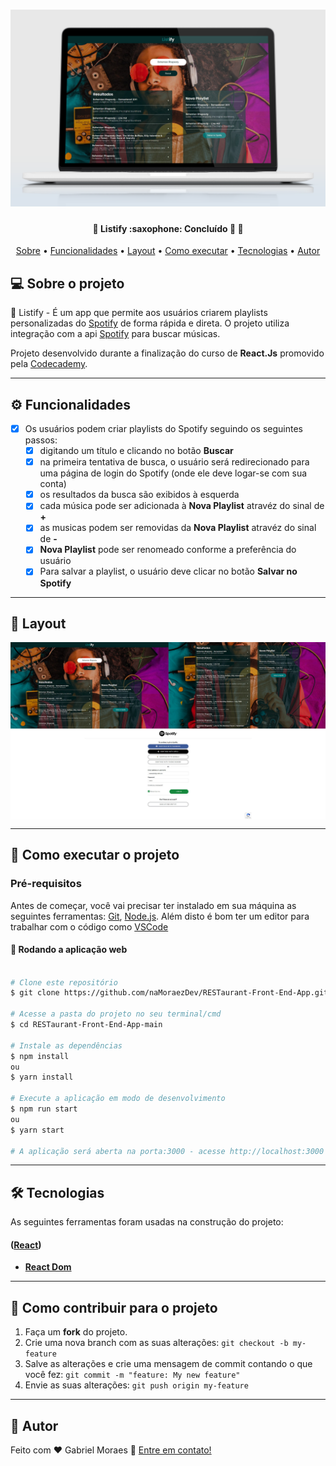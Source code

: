 
<h1 align="center">
    <img alt="NextLevelWeek" title="#NextLevelWeek" src="./.github/banner.png" />
</h1>

<h4 align="center"> 
	🚧  Listify :saxophone: Concluído 🚀 🚧
</h4>

<p align="center">
 <a href="#-sobre-o-projeto">Sobre</a> •
 <a href="#-funcionalidades">Funcionalidades</a> •
 <a href="#-layout">Layout</a> • 
 <a href="#-como-executar-o-projeto">Como executar</a> • 
 <a href="#-tecnologias">Tecnologias</a> • 
 <a href="#-autor">Autor</a>
</p>


## 💻 Sobre o projeto

:saxophone: Listify - É um app que permite aos usuários criarem playlists personalizadas do [Spotify](https://www.spotify.com/br/) de forma rápida e direta. O projeto utiliza integração com a api [Spotify](https://developer.spotify.com/documentation/web-api/) para buscar músicas.


Projeto desenvolvido durante a finalização do curso de **React.Js** promovido pela [Codecademy](https://www.codecademy.com/).

---

## ⚙️ Funcionalidades

- [x] Os usuários podem criar playlists do Spotify seguindo os seguintes passos:
  - [x] digitando um título e clicando no botão **Buscar**
  - [x] na primeira tentativa de busca, o usuário será redirecionado para uma página de login do Spotify (onde ele deve logar-se com sua conta)
  - [x] os resultados da busca são exibidos à esquerda
  - [x] cada música pode ser adicionada à **Nova Playlist** atravéz do sinal de **+**
  - [x] as musicas podem ser removidas da **Nova Playlist** atravéz do sinal de **-**
  - [x] **Nova Playlist** pode ser renomeado conforme a preferência do usuário
  - [x] Para salvar a playlist, o usuário deve clicar no botão **Salvar no Spotify**

---

## 🎨 Layout

<p align="center" style="display: flex; align-items: flex-start; justify-content: center;">
  <img alt="NextLevelWeek" title="#NextLevelWeek" src="./.github/web.png" width="1000px">
</p>

---

## 🚀 Como executar o projeto

### Pré-requisitos

Antes de começar, você vai precisar ter instalado em sua máquina as seguintes ferramentas:
[Git](https://git-scm.com), [Node.js](https://nodejs.org/en/). 
Além disto é bom ter um editor para trabalhar com o código como [VSCode](https://code.visualstudio.com/)

#### 🧭 Rodando a aplicação web

```bash

# Clone este repositório
$ git clone https://github.com/naMoraezDev/RESTaurant-Front-End-App.git

# Acesse a pasta do projeto no seu terminal/cmd
$ cd RESTaurant-Front-End-App-main

# Instale as dependências
$ npm install
ou
$ yarn install

# Execute a aplicação em modo de desenvolvimento
$ npm run start
ou
$ yarn start

# A aplicação será aberta na porta:3000 - acesse http://localhost:3000

```

---

## 🛠 Tecnologias

As seguintes ferramentas foram usadas na construção do projeto:

#### ([React](https://reactjs.org/))

-   **[React Dom](https://github.com/facebook/react/tree/master/packages/react-dom)**

---

## 💪 Como contribuir para o projeto

1. Faça um **fork** do projeto.
2. Crie uma nova branch com as suas alterações: `git checkout -b my-feature`
3. Salve as alterações e crie uma mensagem de commit contando o que você fez: `git commit -m "feature: My new feature"`
4. Envie as suas alterações: `git push origin my-feature`

---

## 🦸 Autor

Feito com ❤️ Gabriel Moraes :wave: [Entre em contato!](https://www.linkedin.com/in/gabriel-moraes-5572b2145/)